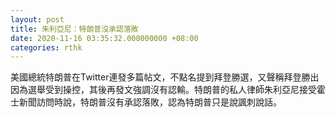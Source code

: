 ```yaml
---
layout: post
title: 朱利亞尼：特朗普沒承認落敗
date: 2020-11-16 03:35:32.000000000 +08:00
categories: rthk
---
```


美國總統特朗普在Twitter連發多篇帖文，不點名提到拜登勝選，又聲稱拜登勝出因為選舉受到操控，其後再發文強調沒有認輸。特朗普的私人律師朱利亞尼接受霍士新聞訪問時說，特朗普沒有承認落敗，認為特朗普只是說諷刺說話。
